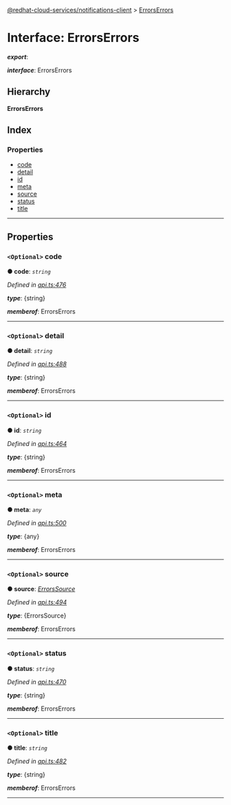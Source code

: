 [@redhat-cloud-services/notifications-client](../README.md) > [ErrorsErrors](../interfaces/errorserrors.md)

# Interface: ErrorsErrors

*__export__*: 

*__interface__*: ErrorsErrors

## Hierarchy

**ErrorsErrors**

## Index

### Properties

* [code](errorserrors.md#code)
* [detail](errorserrors.md#detail)
* [id](errorserrors.md#id)
* [meta](errorserrors.md#meta)
* [source](errorserrors.md#source)
* [status](errorserrors.md#status)
* [title](errorserrors.md#title)

---

## Properties

<a id="code"></a>

### `<Optional>` code

**● code**: *`string`*

*Defined in [api.ts:476](https://github.com/RedHatInsights/javascript-clients/blob/master/packages/hooks/api.ts#L476)*

*__type__*: {string}

*__memberof__*: ErrorsErrors

___
<a id="detail"></a>

### `<Optional>` detail

**● detail**: *`string`*

*Defined in [api.ts:488](https://github.com/RedHatInsights/javascript-clients/blob/master/packages/hooks/api.ts#L488)*

*__type__*: {string}

*__memberof__*: ErrorsErrors

___
<a id="id"></a>

### `<Optional>` id

**● id**: *`string`*

*Defined in [api.ts:464](https://github.com/RedHatInsights/javascript-clients/blob/master/packages/hooks/api.ts#L464)*

*__type__*: {string}

*__memberof__*: ErrorsErrors

___
<a id="meta"></a>

### `<Optional>` meta

**● meta**: *`any`*

*Defined in [api.ts:500](https://github.com/RedHatInsights/javascript-clients/blob/master/packages/hooks/api.ts#L500)*

*__type__*: {any}

*__memberof__*: ErrorsErrors

___
<a id="source"></a>

### `<Optional>` source

**● source**: *[ErrorsSource](errorssource.md)*

*Defined in [api.ts:494](https://github.com/RedHatInsights/javascript-clients/blob/master/packages/hooks/api.ts#L494)*

*__type__*: {ErrorsSource}

*__memberof__*: ErrorsErrors

___
<a id="status"></a>

### `<Optional>` status

**● status**: *`string`*

*Defined in [api.ts:470](https://github.com/RedHatInsights/javascript-clients/blob/master/packages/hooks/api.ts#L470)*

*__type__*: {string}

*__memberof__*: ErrorsErrors

___
<a id="title"></a>

### `<Optional>` title

**● title**: *`string`*

*Defined in [api.ts:482](https://github.com/RedHatInsights/javascript-clients/blob/master/packages/hooks/api.ts#L482)*

*__type__*: {string}

*__memberof__*: ErrorsErrors

___


